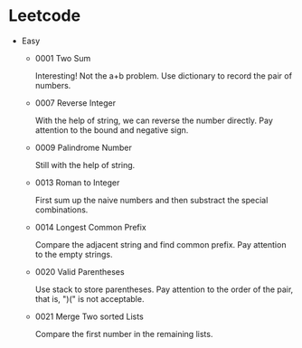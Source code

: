 # Leetcode

- Easy

    - 0001 Two Sum
    
        Interesting! Not the a+b problem. Use dictionary to record the pair of numbers.
    
    - 0007 Reverse Integer
    
        With the help of string, we can reverse the number directly. Pay attention to the bound and negative sign.
    
    - 0009 Palindrome Number
    
        Still with the help of string.
    
    - 0013 Roman to Integer
        
        First sum up the naive numbers and then substract the special combinations.
        
    - 0014 Longest Common Prefix
    
        Compare the adjacent string and find common prefix. Pay attention to the empty strings.
        
    - 0020 Valid Parentheses
    
        Use stack to store parentheses. Pay attention to the order of the pair, that is, ")(" is not acceptable.
        
    - 0021 Merge Two sorted Lists
    
        Compare the first number in the remaining lists.
    
    
